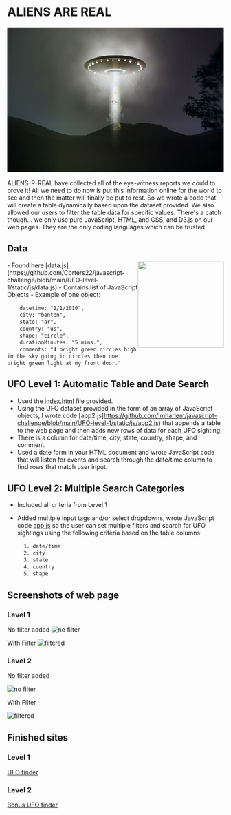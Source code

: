 # ALIENS ARE REAL 

![](UFO-level-1/static/images/abduction.jpg)



ALIENS-R-REAL have collected all of the eye-witness reports we could to prove it! All we need to do now is put this information online for the world to see and then the matter will finally be put to rest. So we wrote a code that will create a table dynamically based upon the dataset provided. We also allowed our users to filter the table data for specific values. There's a catch though... we only use pure JavaScript, HTML, and CSS, and D3.js on our web pages. They are the only coding languages which can be trusted.

## Data

<img align="right" width="200" height="200" src="https://github.com/Corters22/javascript-challenge/blob/main/UFO-level-1/static/images/alien.jfif">
- Found here [data.js](https://github.com/Corters22/javascript-challenge/blob/main/UFO-level-1/static/js/data.js)
- Contains list of JavaScript Objects
- Example of one object:
        
        datetime: "1/1/2010",
        city: "benton",
        state: "ar",
        country: "us",
        shape: "circle",
        durationMinutes: "5 mins.",
        comments: "4 bright green circles high in the sky going in circles then one bright green light at my front door."

## UFO Level 1: Automatic Table and Date Search

- Used the [index.html](https://https://github.com/lmharlem/javascript-challenge/blob/main/UFO-level-1/index.html) file provided.
- Using the UFO dataset provided in the form of an array of JavaScript objects, I wrote code [app2.js]https://github.com/lmharlem/javascript-challenge/blob/main/UFO-level-1/static/js/app2.js) that appends a table to the web page and then adds new rows of data for each UFO sighting.
- There is a column for date/time, city, state, country, shape, and comment.
- Used a date form in your HTML document and wrote JavaScript code that will listen for events and search through the date/time column to find rows that match user input.

## UFO Level 2: Multiple Search Categories

- Included all criteria from Level 1
- Added multiple input tags and/or select dropdowns, wrote JavaScript code [app.js](https://github.com/lmharlem/javascript-challenge/blob/main/UFO-level-2/static/js/app.js) so the user can set multiple filters and search for UFO sightings using the following criteria based on the table columns:

        1. date/time
        2. city
        3. state
        4. country
        5. shape

## Screenshots of web page

### Level 1

No filter added
![no filter](https://github.com/Corters22/javascript-challenge/blob/main/UFO-level-1/static/images/screenshot-no_filter.PNG)

With Filter
![filtered](https://github.com/Corters22/javascript-challenge/blob/main/UFO-level-1/static/images/screenshot-with_filter.PNG)

### Level 2

No filter added

![no filter](https://github.com/Corters22/javascript-challenge/blob/main/UFO-level-2/static/images/screenshot-no_filter.PNG)

With Filter

![filtered](https://github.com/Corters22/javascript-challenge/blob/main/UFO-level-2/static/images/screenshot-with_filter.PNG)

## Finished sites
### Level 1
[UFO finder](https://corters22.github.io/javascript-challenge/UFO-level-1/index.html)

### Level 2
[Bonus UFO finder](https://corters22.github.io/javascript-challenge/UFO-level-2/index.html)
